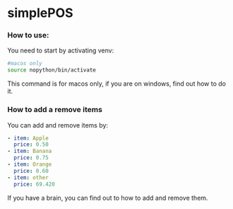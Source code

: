 # simplePOS

### How to use:

You need to start by activating venv:
```bash
#macos only
source nopython/bin/activate
```

This command is for macos only, if you are on windows, find out how to do it.

### How to add a remove items

You can add and remove items by:

```yaml
- item: Apple
  price: 0.50
- item: Banana
  price: 0.75
- item: Orange
  price: 0.60
- item: other
  price: 69.420
```

If you have a brain, you can find out to how to add and remove them. 
